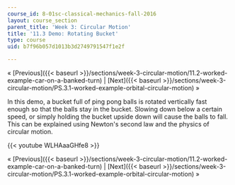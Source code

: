 ```yaml
---
course_id: 8-01sc-classical-mechanics-fall-2016
layout: course_section
parent_title: 'Week 3: Circular Motion'
title: '11.3 Demo: Rotating Bucket'
type: course
uid: b7f96b057d1013b3d2749791547f1e2f

---
```


« [Previous]({{< baseurl >}}/sections/week-3-circular-motion/11.2-worked-example-car-on-a-banked-turn) | [Next]({{< baseurl >}}/sections/week-3-circular-motion/PS.3.1-worked-example-orbital-circular-motion) »

In this demo, a bucket full of ping pong balls is rotated vertically fast enough so that the balls stay in the bucket. Slowing down below a certain speed, or simply holding the bucket upside down will cause the balls to fall. This can be explained using Newton's second law and the physics of circular motion.

{{< youtube WLHAaaGHfe8 >}}

« [Previous]({{< baseurl >}}/sections/week-3-circular-motion/11.2-worked-example-car-on-a-banked-turn) | [Next]({{< baseurl >}}/sections/week-3-circular-motion/PS.3.1-worked-example-orbital-circular-motion) »